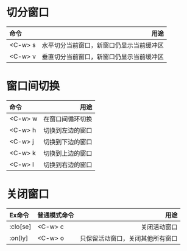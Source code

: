 # 切分窗口

| 命令     |                                     用途 |
| :------- | ---------------------------------------: |
| \<C-w> s | 水平切分当前窗口，新窗口仍显示当前缓冲区 |
| \<C-w> v | 垂直切分当前窗口，新窗口仍显示当前缓冲区 |

# 窗口间切换

| 命令     |             用途 |
| :------- | ---------------: |
| \<C-w> w | 在窗口间循环切换 |
| \<C-w> h | 切换到左边的窗口 |
| \<C-w> j | 切换到下边的窗口 |
| \<C-w> k | 切换到上边的窗口 |
| \<C-w> l | 切换到右边的窗口 |

# 关闭窗口

| Ex命令   | 普通模式命令 |                             用途 |
| :------- | ------------ | -------------------------------: |
| :clo[se] | \<C-w> c     |                     关闭活动窗口 |
| :on[ly]  | \<C-w> o     | 只保留活动窗口，关闭其他所有窗口 |
